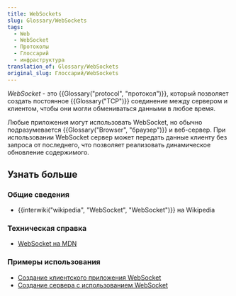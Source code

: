 ```yaml
---
title: WebSockets
slug: Glossary/WebSockets
tags:
  - Web
  - WebSocket
  - Протоколы
  - Глоссарий
  - инфраструктура
translation_of: Glossary/WebSockets
original_slug: Глоссарий/WebSockets
---
```


_WebSocket_ - это {{Glossary("protocol", "протокол")}}, который позволяет создать постоянное {{Glossary("TCP")}} соединение между сервером и клиентом, чтобы они могли обмениваться данными в любое время.

Любые приложения могут использовать WebSocket, но обычно подразумевается {{Glossary("Browser", "браузер")}} и веб-сервер. При использовании WebSocket сервер может передать данные клиенту без запроса от последнего, что позволяет реализовать динамическое обновление содержимого.

## Узнать больше

### Общие сведения

- {{interwiki("wikipedia", "WebSocket", "WebSocket")}} на Wikipedia

### Техническая справка

- [WebSocket на MDN](/ru/docs/Web/API/WebSocket)

### Примеры использования

- [Создание клиентского приложения WebSocket](/ru/docs/WebSockets/Writing_WebSocket_client_applications)
- [Создание сервера с использованием WebSocket](/ru/docs/Web/API/WebSockets_API/Writing_WebSocket_servers)

